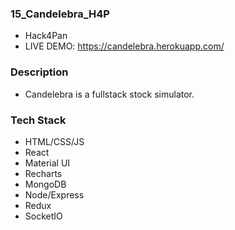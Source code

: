 ### 15_Candelebra_H4P
- Hack4Pan
- LIVE DEMO: https://candelebra.herokuapp.com/

### Description
- Candelebra is a fullstack stock simulator.


### Tech Stack
- HTML/CSS/JS
- React
- Material UI
- Recharts
- MongoDB
- Node/Express
- Redux
- SocketIO



